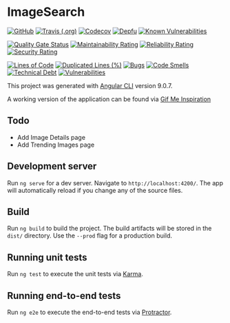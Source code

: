# ImageSearch

[![GitHub](https://img.shields.io/github/license/mcvanhassel/image-search)](LICENSE)
[![Travis (.org)](https://img.shields.io/travis/mcvanhassel/image-search)](https://travis-ci.org/github/mcvanhassel/image-search)
[![Codecov](https://img.shields.io/codecov/c/github/mcvanhassel/image-search)](https://codecov.io/gh/mcvanhassel/image-search)
[![Depfu](https://img.shields.io/depfu/mcvanhassel/image-search)](https://depfu.com/repos/github/mcvanhassel/image-search)
[![Known Vulnerabilities](https://snyk.io/test/github/mcvanhassel/image-search/badge.svg?targetFile=package.json)](https://snyk.io/test/github/mcvanhassel/image-search?targetFile=package.json)

[![Quality Gate Status](https://sonarcloud.io/api/project_badges/measure?project=mcvanhassel_image-search&metric=alert_status)](https://sonarcloud.io/dashboard?id=mcvanhassel_image-search)
[![Maintainability Rating](https://sonarcloud.io/api/project_badges/measure?project=mcvanhassel_image-search&metric=sqale_rating)](https://sonarcloud.io/dashboard?id=mcvanhassel_image-search)
[![Reliability Rating](https://sonarcloud.io/api/project_badges/measure?project=mcvanhassel_image-search&metric=reliability_rating)](https://sonarcloud.io/dashboard?id=mcvanhassel_image-search)
[![Security Rating](https://sonarcloud.io/api/project_badges/measure?project=mcvanhassel_image-search&metric=security_rating)](https://sonarcloud.io/dashboard?id=mcvanhassel_image-search)

[![Lines of Code](https://sonarcloud.io/api/project_badges/measure?project=mcvanhassel_image-search&metric=ncloc)](https://sonarcloud.io/dashboard?id=mcvanhassel_image-search)
[![Duplicated Lines (%)](https://sonarcloud.io/api/project_badges/measure?project=mcvanhassel_image-search&metric=duplicated_lines_density)](https://sonarcloud.io/dashboard?id=mcvanhassel_image-search)
[![Bugs](https://sonarcloud.io/api/project_badges/measure?project=mcvanhassel_image-search&metric=bugs)](https://sonarcloud.io/dashboard?id=mcvanhassel_image-search)
[![Code Smells](https://sonarcloud.io/api/project_badges/measure?project=mcvanhassel_image-search&metric=code_smells)](https://sonarcloud.io/dashboard?id=mcvanhassel_image-search)
[![Technical Debt](https://sonarcloud.io/api/project_badges/measure?project=mcvanhassel_image-search&metric=sqale_index)](https://sonarcloud.io/dashboard?id=mcvanhassel_image-search)
[![Vulnerabilities](https://sonarcloud.io/api/project_badges/measure?project=mcvanhassel_image-search&metric=vulnerabilities)](https://sonarcloud.io/dashboard?id=mcvanhassel_image-search)

This project was generated with [Angular CLI](https://github.com/angular/angular-cli) version 9.0.7.

A working version of the application can be found via [Gif Me Inspiration](https://gif-me-inspiration.web.app/)

## Todo

- Add Image Details page
- Add Trending Images page

## Development server

Run `ng serve` for a dev server. Navigate to `http://localhost:4200/`. The app will automatically reload if you change any of the source files.

## Build

Run `ng build` to build the project. The build artifacts will be stored in the `dist/` directory. Use the `--prod` flag for a production build.

## Running unit tests

Run `ng test` to execute the unit tests via [Karma](https://karma-runner.github.io).

## Running end-to-end tests

Run `ng e2e` to execute the end-to-end tests via [Protractor](http://www.protractortest.org/).
